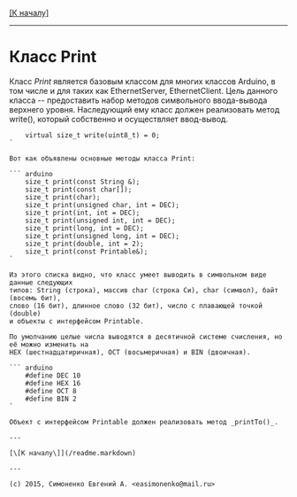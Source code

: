 [\[К началу\]](/readme.markdown)

---

# Класс Print

Класс _Print_ является базовым классом для многих классов Arduino, в том числе
и для таких как EthernetServer, EthernetClient. Цель данного класса -- предоставить
набор методов символьного ввода-вывода верхнего уровня. Наследующий ему класс
должен реализовать метод write(), который собственно и осуществляет ввод-вывод.

``` arduino
	virtual size_t write(uint8_t) = 0;
`

Вот как объявлены основные методы класса Print:

``` arduino
	size_t print(const String &);
    size_t print(const char[]);
    size_t print(char);
    size_t print(unsigned char, int = DEC);
    size_t print(int, int = DEC);
    size_t print(unsigned int, int = DEC);
    size_t print(long, int = DEC);
    size_t print(unsigned long, int = DEC);
    size_t print(double, int = 2);
    size_t print(const Printable&);
`

Из этого списка видно, что класс умеет выводить в символьном виде данные следующих
типов: String (строка), массив char (строка Си), char (символ), байт (восемь бит),
слово (16 бит), длинное слово (32 бит), число с плавающей точкой (double)
и объекты с интерфейсом Printable.

По умолчанию целые числа выводятся в десятичной системе счисления, но её можно изменить на
HEX (шестнадцатиричная), OCT (восьмеричная) и BIN (двоичная).

``` arduino
	#define DEC 10
	#define HEX 16
	#define OCT 8
	#define BIN 2
`

Объект с интерфейсом Printable должен реализовать метод _printTo()_.

---

[\[К началу\]](/readme.markdown)

---

(c) 2015, Симоненко Евгений А. <easimonenko@mail.ru>
